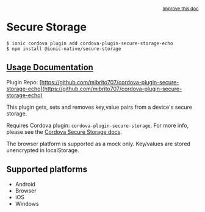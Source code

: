 <a style="float:right;font-size:12px;" href="http://github.com/ionic-team/ionic-native/edit/master/src/@ionic-native/plugins/secure-storage/index.ts#L76">
  Improve this doc
</a>

# Secure Storage

```
$ ionic cordova plugin add cordova-plugin-secure-storage-echo
$ npm install @ionic-native/secure-storage
```

## [Usage Documentation](https://ionicframework.com/docs/native/secure-storage/)

Plugin Repo: [https://github.com/mibrito707/cordova-plugin-secure-storage-echo](https://github.com/mibrito707/cordova-plugin-secure-storage-echo)

This plugin gets, sets and removes key,value pairs from a device's secure storage.

Requires Cordova plugin: `cordova-plugin-secure-storage`. For more info, please see the [Cordova Secure Storage docs](https://github.com/Crypho/cordova-plugin-secure-storage).

The browser platform is supported as a mock only. Key/values are stored unencrypted in localStorage.

## Supported platforms
- Android
- Browser
- iOS
- Windows




